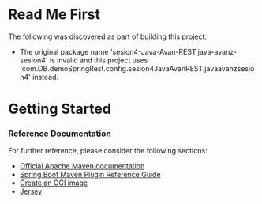 # Read Me First
The following was discovered as part of building this project:

* The original package name 'sesion4-Java-Avan-REST.java-avanz-sesion4' is invalid and this project uses 'com.OB.demoSpringRest.config.sesion4JavaAvanREST.javaavanzsesion4' instead.

# Getting Started

### Reference Documentation
For further reference, please consider the following sections:

* [Official Apache Maven documentation](https://maven.apache.org/guides/index.html)
* [Spring Boot Maven Plugin Reference Guide](https://docs.spring.io/spring-boot/docs/2.6.1/maven-plugin/reference/html/)
* [Create an OCI image](https://docs.spring.io/spring-boot/docs/2.6.1/maven-plugin/reference/html/#build-image)
* [Jersey](https://docs.spring.io/spring-boot/docs/2.6.1/reference/htmlsingle/#boot-features-jersey)

